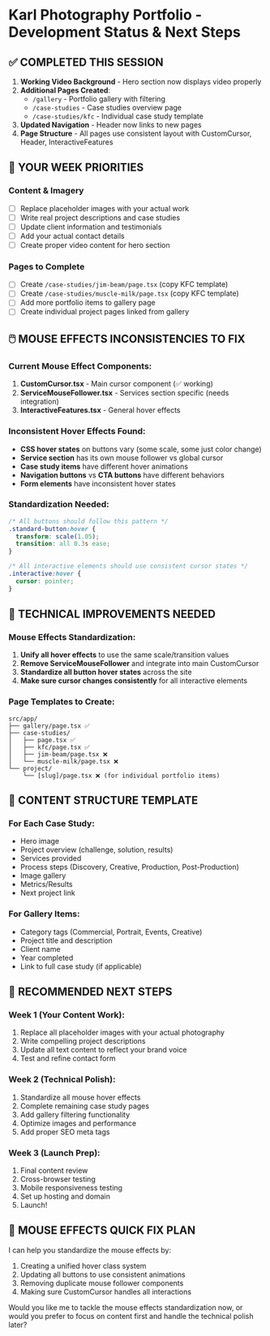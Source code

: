# Karl Photography Portfolio - Development Status & Next Steps

## ✅ COMPLETED THIS SESSION
1. **Working Video Background** - Hero section now displays video properly
2. **Additional Pages Created**:
   - `/gallery` - Portfolio gallery with filtering
   - `/case-studies` - Case studies overview page  
   - `/case-studies/kfc` - Individual case study template
3. **Updated Navigation** - Header now links to new pages
4. **Page Structure** - All pages use consistent layout with CustomCursor, Header, InteractiveFeatures

## 🎯 YOUR WEEK PRIORITIES

### Content & Imagery
- [ ] Replace placeholder images with your actual work
- [ ] Write real project descriptions and case studies
- [ ] Update client information and testimonials
- [ ] Add your actual contact details
- [ ] Create proper video content for hero section

### Pages to Complete
- [ ] Create `/case-studies/jim-beam/page.tsx` (copy KFC template)
- [ ] Create `/case-studies/muscle-milk/page.tsx` (copy KFC template)
- [ ] Add more portfolio items to gallery page
- [ ] Create individual project pages linked from gallery

## 🖱️ MOUSE EFFECTS INCONSISTENCIES TO FIX

### Current Mouse Effect Components:
1. **CustomCursor.tsx** - Main cursor component (✅ working)
2. **ServiceMouseFollower.tsx** - Services section specific (needs integration)
3. **InteractiveFeatures.tsx** - General hover effects

### Inconsistent Hover Effects Found:
- **CSS hover states** on buttons vary (some scale, some just color change)
- **Service section** has its own mouse follower vs global cursor
- **Case study items** have different hover animations
- **Navigation buttons** vs **CTA buttons** have different behaviors
- **Form elements** have inconsistent hover states

### Standardization Needed:
```css
/* All buttons should follow this pattern */
.standard-button:hover {
  transform: scale(1.05);
  transition: all 0.3s ease;
}

/* All interactive elements should use consistent cursor states */
.interactive:hover {
  cursor: pointer;
}
```

## 🔧 TECHNICAL IMPROVEMENTS NEEDED

### Mouse Effects Standardization:
1. **Unify all hover effects** to use the same scale/transition values
2. **Remove ServiceMouseFollower** and integrate into main CustomCursor
3. **Standardize all button hover states** across the site
4. **Make sure cursor changes consistently** for all interactive elements

### Page Templates to Create:
```
src/app/
├── gallery/page.tsx ✅
├── case-studies/
│   ├── page.tsx ✅
│   ├── kfc/page.tsx ✅
│   ├── jim-beam/page.tsx ❌
│   └── muscle-milk/page.tsx ❌
└── project/
    └── [slug]/page.tsx ❌ (for individual portfolio items)
```

## 📝 CONTENT STRUCTURE TEMPLATE

### For Each Case Study:
- Hero image
- Project overview (challenge, solution, results)
- Services provided
- Process steps (Discovery, Creative, Production, Post-Production)
- Image gallery
- Metrics/Results
- Next project link

### For Gallery Items:
- Category tags (Commercial, Portrait, Events, Creative)
- Project title and description
- Client name
- Year completed
- Link to full case study (if applicable)

## 🚀 RECOMMENDED NEXT STEPS

### Week 1 (Your Content Work):
1. Replace all placeholder images with your actual photography
2. Write compelling project descriptions
3. Update all text content to reflect your brand voice
4. Test and refine contact form

### Week 2 (Technical Polish):
1. Standardize all mouse hover effects
2. Complete remaining case study pages
3. Add gallery filtering functionality
4. Optimize images and performance
5. Add proper SEO meta tags

### Week 3 (Launch Prep):
1. Final content review
2. Cross-browser testing
3. Mobile responsiveness testing
4. Set up hosting and domain
5. Launch!

## 🔄 MOUSE EFFECTS QUICK FIX PLAN

I can help you standardize the mouse effects by:
1. Creating a unified hover class system
2. Updating all buttons to use consistent animations
3. Removing duplicate mouse follower components
4. Making sure CustomCursor handles all interactions

Would you like me to tackle the mouse effects standardization now, or would you prefer to focus on content first and handle the technical polish later?

